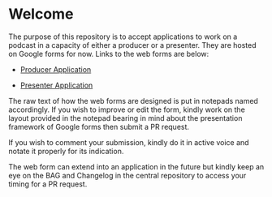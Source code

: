 
# Welcome

The purpose of this repository is to accept applications to work on a podcast in a capacity of either a producer or a presenter. They are hosted on Google forms for now. Links to the web forms are below: 

- [Producer Application](https://forms.gle/Nh4ZeKsctaxejBxf8)

- [Presenter Application](https://forms.gle/mKQw99K32pciQDcg9)

The raw text of how the web forms are designed is put in notepads named accordingly. If you wish to improve or edit the form, kindly work on the layout provided in the notepad bearing in mind about the presentation framework of Google forms then submit a PR request.

If you wish to comment your submission, kindly do it in active voice and notate it properly for its indication. 

The web form can extend into an application in the future but kindly keep an eye on the BAG and Changelog in the central repository to access your timing for a PR request. 

